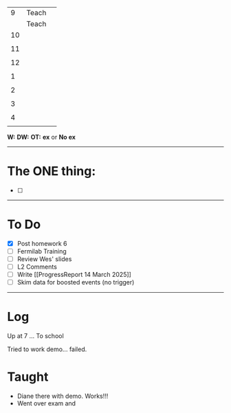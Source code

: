 
|     |       |     |
| --- | ----- | --- |
| 9   | Teach |     |
|     | Teach |     |
| 10  |       |     |
|     |       |     |
| 11  |       |     |
|     |       |     |
| 12  |       |     |
|     |       |     |
| 1   |       |     |
|     |       |     |
| 2   |       |     |
|     |       |     |
| 3   |       |     |
|     |       |     |
| 4   |       |     |
|     |       |     |

**W:**
**DW:**
**OT:**
**ex** or **No ex**

---
# The ONE thing: 
- [ ] 

---
# To Do

- [x] Post homework 6
- [ ] Fermilab Training
- [ ] Review Wes' slides
- [ ] L2 Comments
- [ ] Write  [[ProgressReport 14 March 2025]]
- [ ] Skim data for boosted events (no trigger)
---

# Log

Up at 7 ... To school 

Tried to work demo... failed. 

# Taught
- Diane there with demo.  Works!!!
- Went over exam and 